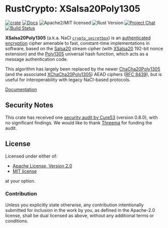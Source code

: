 # RustCrypto: XSalsa20Poly1305

[![crate][crate-image]][crate-link]
[![Docs][docs-image]][docs-link]
![Apache2/MIT licensed][license-image]
![Rust Version][rustc-image]
[![Project Chat][chat-image]][chat-link]
[![Build Status][build-image]][build-link]

**XSalsa20Poly1305** (a.k.a. NaCl [`crypto_secretbox`][1]) is an
[authenticated encryption][2] cipher amenable to fast, constant-time
implementations in software, based on the [Salsa20][3] stream cipher 
(with [XSalsa20][4] 192-bit nonce extension) and the [Poly1305][5] universal
hash function, which acts as a message authentication code.

This algorithm has largely been replaced by the newer [ChaCha20Poly1305][6]
(and the associated [XChaCha20Poly1305][7]) AEAD ciphers ([RFC 8439][8]),
but is useful for interoperability with legacy NaCl-based protocols. 

[Documentation][docs-link]

## Security Notes

This crate has received one [security audit by Cure53][9] (version 0.8.0), with
no significant findings. We would like to thank [Threema][10] for funding the
audit.

## License

Licensed under either of:

 * [Apache License, Version 2.0](http://www.apache.org/licenses/LICENSE-2.0)
 * [MIT license](http://opensource.org/licenses/MIT)

at your option.

### Contribution

Unless you explicitly state otherwise, any contribution intentionally submitted
for inclusion in the work by you, as defined in the Apache-2.0 license, shall be
dual licensed as above, without any additional terms or conditions.

[//]: # (badges)

[crate-image]: https://buildstats.info/crate/xsalsa20poly1305
[crate-link]: https://crates.io/crates/xsalsa20poly1305
[docs-image]: https://docs.rs/xsalsa20poly1305/badge.svg
[docs-link]: https://docs.rs/xsalsa20poly1305/
[license-image]: https://img.shields.io/badge/license-Apache2.0/MIT-blue.svg
[rustc-image]: https://img.shields.io/badge/rustc-1.56+-blue.svg
[chat-image]: https://img.shields.io/badge/zulip-join_chat-blue.svg
[chat-link]: https://rustcrypto.zulipchat.com/#narrow/stream/260038-AEADs
[build-image]: https://github.com/RustCrypto/AEADs/workflows/xsalsa20poly1305/badge.svg?branch=master&event=push
[build-link]: https://github.com/RustCrypto/AEADs/actions

[//]: # (general links)

[1]: https://nacl.cr.yp.to/secretbox.html
[2]: https://en.wikipedia.org/wiki/Authenticated_encryption
[3]: https://github.com/RustCrypto/stream-ciphers/tree/master/salsa20
[4]: https://cr.yp.to/snuffle/xsalsa-20081128.pdf
[5]: https://github.com/RustCrypto/universal-hashes/tree/master/poly1305
[6]: https://github.com/RustCrypto/AEADs/tree/master/chacha20poly1305
[7]: https://docs.rs/chacha20poly1305/latest/chacha20poly1305/struct.XChaCha20Poly1305.html
[8]: https://tools.ietf.org/html/rfc8439
[9]: https://cure53.de/pentest-report_rust-libs_2022.pdf
[10]: https://threema.ch/
